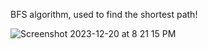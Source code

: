 BFS algorithm, used to find the shortest path!

![Screenshot 2023-12-20 at 8 21 15 PM](https://github.com/ShreyanMitra5/Shortest-Path-Finder-BFS-Algorithm/assets/121649656/6d531bad-ff06-4569-91cf-073f3973536d)
